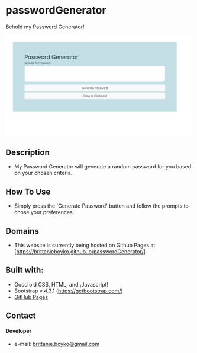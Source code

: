 # passwordGenerator

Behold my Password Generator!

![Password Generator](assets/passGenScreenshot.png)

## Description
* My Password Generator will generate a random password for you based on your chosen criteria.

## How To Use
* Simply press the 'Generate Password' button and follow the prompts to chose your preferences.

## Domains
* This website is currently being hosted on Github Pages at [https://brittanieboyko.github.io/passwordGenerator/]

## Built with:
* Good old CSS, HTML, and ¡Javascript!
* Bootstrap v 4.3.1 (https://getbootstrap.com/)
* [GitHub Pages](http://pages.github.com/)

## Contact
#### Developer
* e-mail: brittanie.boyko@gmail.com
